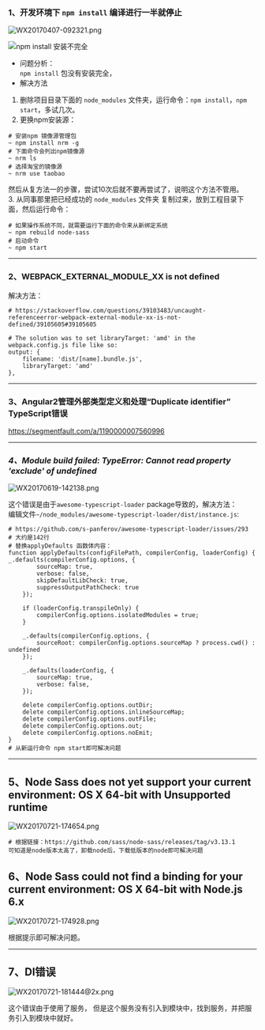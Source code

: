 ### **1、开发环境下 `npm install` 编译进行一半就停止**    

![WX20170407-092321.png](https://bitbucket.org/repo/oE6yEX/images/3794077934-WX20170407-092321.png)    

![npm install 安装不完全](https://git.oschina.net/uploads/images/2017/0727/163429_47250b5d_1435979.png "WX20170407-092321.png")

* 问题分析：   
`npm install` 包没有安装完全，      
* 解决方法  

1. 删除项目目录下面的 `node_modules` 文件夹，运行命令：`npm install`，`npm start`，多试几次。      
2. 更换npm安装源：     
```  
# 安装npm 镜像源管理包
~ npm install nrm -g 
# 下面命令会列出npm镜像源
~ nrm ls
# 选择淘宝的镜像源
~ nrm use taobao
```   
然后从复方法一的步骤，尝试10次后就不要再尝试了，说明这个方法不管用。      
3. 从同事那里把已经成功的 `node_modules` 文件夹 复制过来，放到工程目录下面，然后运行命令：
```  
# 如果操作系统不同，就需要运行下面的命令来从新绑定系统
~ npm rebuild node-sass
# 启动命令
~ npm start
```  

-----------

### 2、__WEBPACK_EXTERNAL_MODULE_XX__ is not defined

解决方法：      
```
# https://stackoverflow.com/questions/39103483/uncaught-referenceerror-webpack-external-module-xx-is-not-defined/39105605#39105605

# The solution was to set libraryTarget: 'amd' in the webpack.config.js file like so:
output: {
    filename: 'dist/[name].bundle.js',
    libraryTarget: 'amd'
},
```     

---------
###  3、Angular2管理外部类型定义和处理“Duplicate identifier” TypeScript错误      

https://segmentfault.com/a/1190000007560996    

-----------
### *4、*Module build failed: TypeError: Cannot read property 'exclude' of undefined**     

![WX20170619-142138.png](https://bitbucket.org/repo/oE6yEX/images/4073388751-WX20170619-142138.png)      

这个错误是由于`awesome-typescript-loader` package导致的，解决方法：    
编辑文件`~/node_modules/awesome-typescript-loader/dist/instance.js`: 
```
# https://github.com/s-panferov/awesome-typescript-loader/issues/293
# 大约是142行
# 替换applyDefaults 函数体内容：
function applyDefaults(configFilePath, compilerConfig, loaderConfig) {
_.defaults(compilerConfig.options, {
        sourceMap: true,
        verbose: false,
        skipDefaultLibCheck: true,
        suppressOutputPathCheck: true
    });

    if (loaderConfig.transpileOnly) {
        compilerConfig.options.isolatedModules = true;
    }

    _.defaults(compilerConfig.options, {
        sourceRoot: compilerConfig.options.sourceMap ? process.cwd() : undefined
    });

    _.defaults(loaderConfig, {
        sourceMap: true,
        verbose: false,
    });

    delete compilerConfig.options.outDir;
    delete compilerConfig.options.inlineSourceMap;
    delete compilerConfig.options.outFile;
    delete compilerConfig.options.out;
    delete compilerConfig.options.noEmit;
}
# 从新运行命令 npm start即可解决问题
```   

--------------

## **5、Node Sass does not yet support your current environment: OS X 64-bit with Unsupported runtime**   

![WX20170721-174654.png](https://bitbucket.org/repo/oE6yEX/images/3606234759-WX20170721-174654.png)   

```
# 根据链接：https://github.com/sass/node-sass/releases/tag/v3.13.1
可知道是node版本太高了，卸载node后，下载低版本的node即可解决问题
```    

## **6、Node Sass could not find a binding for your current environment: OS X 64-bit with Node.js 6.x**

![WX20170721-174928.png](https://bitbucket.org/repo/oE6yEX/images/294361940-WX20170721-174928.png)   

根据提示即可解决问题。    

----------

## **7、DI错误**    

![WX20170721-181444@2x.png](https://bitbucket.org/repo/oE6yEX/images/2766100480-WX20170721-181444@2x.png)   

这个错误由于使用了服务， 但是这个服务没有引入到模块中，找到服务，并把服务引入到模块中就好。